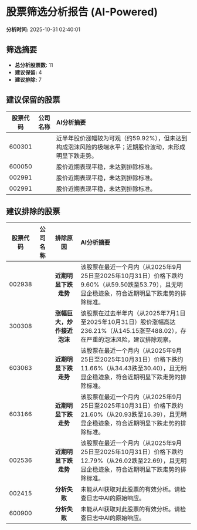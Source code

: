 # 股票筛选分析报告 (AI-Powered)

**分析时间:** 2025-10-31 02:40:01

## 筛选摘要

- **总分析股票数:** 11
- **建议保留:** 4
- **建议排除:** 7

## 建议保留的股票

| 股票代码 | 公司名称 | AI分析摘要 |
|:---:|:---:|:---|
| 600301 |  | 近半年股价涨幅较为可观（约59.92%），但未达到构成泡沫风险的极端水平；近期股价波动，未形成明显下跌走势。 |
| 600050 |  | 股价近期表现平稳，未达到排除标准。 |
| 002991 |  | 股价近期表现平稳，未达到排除标准。 |
| 002991 |  | 股价近期表现平稳，未达到排除标准。 |

## 建议排除的股票

| 股票代码 | 公司名称 | 排除原因 | AI分析摘要 |
|:---:|:---:|:---:|:---|
| 002938 |  | **近期明显下跌走势** | 该股票在最近一个月内（从2025年9月25日至2025年10月31日）价格下跌约9.60%（从59.50跌至53.79），且无明显企稳迹象，符合近期明显下跌走势的排除标准。 |
| 300308 |  | **涨幅巨大，炒作接近泡沫** | 该股票在过去半年内（从2025年7月1日至2025年10月31日）股价涨幅高达236.21%（从145.15涨至488.02），存在严重的泡沫风险，建议排除观察。 |
| 603063 |  | **近期明显下跌走势** | 该股票在最近一个月内（从2025年9月25日至2025年10月31日）价格下跌约11.66%（从34.43跌至30.40），且无明显企稳迹象，符合近期明显下跌走势的排除标准。 |
| 603166 |  | **近期明显下跌走势** | 该股票在最近一个月内（从2025年9月25日至2025年10月31日）价格下跌约21.60%（从20.93跌至16.39），且无明显企稳迹象，符合近期明显下跌走势的排除标准。 |
| 002536 |  | **近期明显下跌走势** | 该股票在最近一个月内（从2025年9月25日至2025年10月31日）价格下跌约12.79%（从26.02跌至22.69），且无明显企稳迹象，符合近期明显下跌走势的排除标准。 |
| 002415 |  | **分析失败** | 未能从AI获取对此股票的有效分析。请检查日志中AI的原始响应。 |
| 600900 |  | **分析失败** | 未能从AI获取对此股票的有效分析。请检查日志中AI的原始响应。 |
